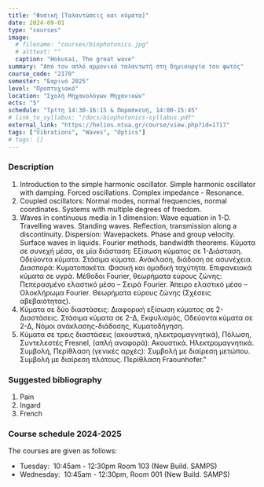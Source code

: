 ```yaml
---
title: "Φυσική [Ταλαντώσεις και κύματα]"
date: 2024-09-01
type: "courses"
image:
  # filename: "courses/biophotonics.jpg"
  # alttext: ""
  caption: "Hokusai, The great wave"
summary: "Από τον απλό αρμονικό ταλαντωτή στη δημιουργία του φωτός"
course_code: "2170"
semester: "Εαρινό 2025"
level: "Προπτυχιακό"
location: "Σχολή Μηχανολόγων Μηχανικών"
ects: "5"
schedule: "Τρίτη 14:30-16:15 & Παρασκευή, 14:00-15:45"
# link_to_syllabus: "/docs/biophotonics-syllabus.pdf"
external_link: "https://helios.ntua.gr/course/view.php?id=1717"
tags: ["Vibrations", "Waves", "Optics"]
# tags: []
---
```

### Description ###

1. Introduction to the simple harmonic oscillator. Simple harmonic oscillator with damping. Forced oscillations. Complex impedance - Resonance.
2. Coupled oscillators: Normal modes, normal frequencies, normal coordinates. Systems with multiple degrees of freedom.
3. Waves in continuous media in 1 dimension: Wave equation in 1-D. Travelling waves. Standing waves. Reflection, transmission along a discontinuity. Dispersion: Wavepackets. Phase and group velocity. Surface waves in liquids. Fourier methods, bandwidth theorems. Κύματα σε συνεχή μέσα, σε μία διάσταση: Εξίσωση κύματος σε 1-Διάσταση. Οδεύοντα κύματα. Στάσιμα κύματα. Ανάκλαση, διάδοση σε ασυνέχεια. Διασπορά: Κυματοπακέτα. Φασική και ομαδική ταχύτητα. Επιφανειακά κύματα σε υγρά. Μέθοδοι Fourier, θεωρήματα εύρους ζώνης: Πεπερασμένο ελαστικό μέσο – Σειρά Fourier. Άπειρο ελαστικό μέσο – Ολοκλήρωμα Fourier. Θεωρήματα εύρους ζώνης (Σχέσεις αβεβαιότητας).
4. Κύματα σε δύο διαστάσεις: Διαφορική εξίσωση κύματος σε 2-Διαστάσεις. Στάσιμα κύματα σε 2-Δ, Εκφυλισμός, Οδεύοντα κύματα σε 2-Δ, Νόμοι ανάκλασης-διάδοσης, Κυματοδήγηση. 
5. Κύματα σε τρεις διαστάσεις (ακουστικά, ηλεκτρομαγνητικά), Πόλωση, Συντελεστές Fresnel, (απλή αναφορά): Ακουστικά. Ηλεκτρομαγνητικά. Συμβολή, Περίθλαση (γενικές αρχές): Συμβολή με διαίρεση μετώπου. Συμβολή με διαίρεση πλάτους. Περίθλαση Fraounhofer."

### Suggested bibliography ###
1. Pain
2. Ingard
3. French

### Course schedule 2024-2025 ###
The courses are given as follows:
- Tuesday:  10:45am - 12:30pm Room 103 (New Build. SAMPS)
- Wednesday:  10:45am - 12:30pm, Room 001 (New Build. SAMPS) 